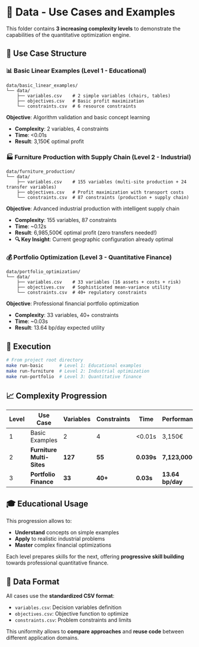 # 📂 Data - Use Cases and Examples

This folder contains **3 increasing complexity levels** to demonstrate the capabilities of the quantitative optimization engine.

## 🎯 Use Case Structure

### 📊 **Basic Linear Examples** (Level 1 - Educational)
```
data/basic_linear_examples/
└── data/
    ├── variables.csv    # 2 simple variables (chairs, tables)
    ├── objectives.csv   # Basic profit maximization
    └── constraints.csv  # 6 resource constraints
```

**Objective**: Algorithm validation and basic concept learning
- **Complexity**: 2 variables, 4 constraints
- **Time**: <0.01s
- **Result**: 3,150€ optimal profit

### 🏭 **Furniture Production with Supply Chain** (Level 2 - Industrial)
```
data/furniture_production/
└── data/
    ├── variables.csv    # 155 variables (multi-site production + 24 transfer variables)
    ├── objectives.csv   # Profit maximization with transport costs  
    └── constraints.csv  # 87 constraints (production + supply chain)
```

**Objective**: Advanced industrial production with intelligent supply chain
- **Complexity**: 155 variables, 87 constraints
- **Time**: ~0.12s
- **Result**: 6,985,500€ optimal profit (zero transfers needed!)
- **🔍 Key Insight**: Current geographic configuration already optimal

### 💰 **Portfolio Optimization** (Level 3 - Quantitative Finance)
```
data/portfolio_optimization/
└── data/
    ├── variables.csv    # 33 variables (16 assets + costs + risk)
    ├── objectives.csv   # Sophisticated mean-variance utility
    └── constraints.csv  # 40+ regulatory constraints
```

**Objective**: Professional financial portfolio optimization
- **Complexity**: 33 variables, 40+ constraints
- **Time**: ~0.03s  
- **Result**: 13.64 bp/day expected utility

## 🚀 Execution

```bash
# From project root directory
make run-basic      # Level 1: Educational examples
make run-furniture  # Level 2: Industrial optimization  
make run-portfolio  # Level 3: Quantitative finance
```

## 📈 Complexity Progression

| Level | Use Case | Variables | Constraints | Time | Performance |
|-------|----------|-----------|-------------|------|-------------|
| 1 | Basic Examples | 2 | 4 | <0.01s | 3,150€ |
| 2 | **Furniture Multi-Sites** | **127** | **55** | **0.039s** | **7,123,000€** |
| 3 | **Portfolio Finance** | **33** | **40+** | **0.03s** | **13.64 bp/day** |

## 🎓 Educational Usage

This progression allows to:
- **Understand** concepts on simple examples
- **Apply** to realistic industrial problems  
- **Master** complex financial optimizations

Each level prepares skills for the next, offering **progressive skill building** towards professional quantitative finance.

## 🔧 Data Format

All cases use the **standardized CSV format**:
- `variables.csv`: Decision variables definition
- `objectives.csv`: Objective function to optimize
- `constraints.csv`: Problem constraints and limits

This uniformity allows to **compare approaches** and **reuse code** between different application domains.

